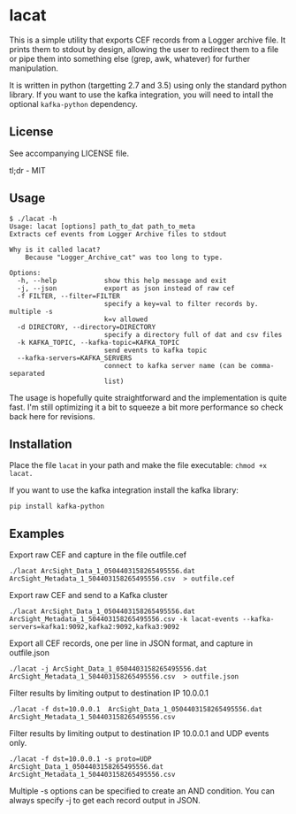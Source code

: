 # lacat


This is a simple utility that exports CEF records from a Logger archive file.
It prints them to stdout by design, allowing the user to redirect them to a
file or pipe them into something else (grep, awk, whatever) for further
manipulation.

It is written in python (targetting 2.7 and 3.5) using only the standard
python library.  If you want to use the kafka integration, you will need to
intall the optional `kafka-python` dependency.

## License

See accompanying LICENSE file.

tl;dr - MIT

## Usage

```
$ ./lacat -h
Usage: lacat [options] path_to_dat path_to_meta
Extracts cef events from Logger Archive files to stdout

Why is it called lacat?
    Because "Logger_Archive_cat" was too long to type.

Options:
  -h, --help            show this help message and exit
  -j, --json            export as json instead of raw cef
  -f FILTER, --filter=FILTER
                        specify a key=val to filter records by. multiple -s
                        k=v allowed
  -d DIRECTORY, --directory=DIRECTORY
                        specify a directory full of dat and csv files
  -k KAFKA_TOPIC, --kafka-topic=KAFKA_TOPIC
                        send events to kafka topic
  --kafka-servers=KAFKA_SERVERS
                        connect to kafka server name (can be comma-separated
                        list)
```

The usage is hopefully quite straightforward and the implementation is quite
fast.  I'm still optimizing it a bit to squeeze a bit more performance so check
back here for revisions.

## Installation

Place the file `lacat` in your path and make the file executable:
`chmod +x lacat.`

If you want to use the kafka integration install the kafka library:

```
pip install kafka-python
```

## Examples

Export raw CEF and capture in the file outfile.cef

```
./lacat ArcSight_Data_1_0504403158265495556.dat ArcSight_Metadata_1_504403158265495556.csv  > outfile.cef
```

Export raw CEF and send to a Kafka cluster

```
./lacat ArcSight_Data_1_0504403158265495556.dat ArcSight_Metadata_1_504403158265495556.csv -k lacat-events --kafka-servers=kafka1:9092,kafka2:9092,kafka3:9092
```

Export all CEF records, one per line in JSON format, and capture in outfile.json

```
./lacat -j ArcSight_Data_1_0504403158265495556.dat ArcSight_Metadata_1_504403158265495556.csv  > outfile.json
```

Filter results by limiting output to destination IP 10.0.0.1

```
./lacat -f dst=10.0.0.1  ArcSight_Data_1_0504403158265495556.dat ArcSight_Metadata_1_504403158265495556.csv
```

Filter results by limiting output to destination IP 10.0.0.1 and UDP events
only.

```
./lacat -f dst=10.0.0.1 -s proto=UDP  ArcSight_Data_1_0504403158265495556.dat ArcSight_Metadata_1_504403158265495556.csv
```

Multiple -s options can be specified to create an AND condition.  You can
always specify -j to get each record output in JSON.

